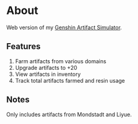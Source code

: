 # About
Web version of my [Genshin Artifact Simulator](https://github.com/trwstin/GenAS).

## Features
1. Farm artifacts from various domains
2. Upgrade artifacts to +20
3. View artifacts in inventory
4. Track total artifacts farmed and resin usage

## Notes
Only includes artifacts from Mondstadt and Liyue.
